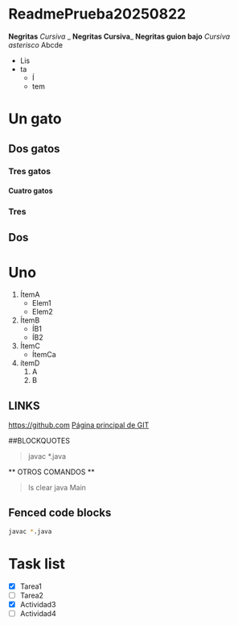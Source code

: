 # ReadmePrueba20250822
**Negritas**
_Cursiva_ _
**Negritas Cursiva**_
__Negritas guion bajo__
*Cursiva asterisco*
Abcde

* Lis
* ta
  * Í
  * tem

# Un gato
## Dos gatos
### Tres gatos
#### Cuatro gatos
### Tres
## Dos
# Uno

1. ÍtemA
   * Elem1
   * Elem2
2. ÍtemB
   * ÍB1
   * ÍB2
3. ÍtemC
   * ÍtemCa
4. ítemD
   1. A
   2. B

## LINKS
https://github.com
[Página principal de GIT](https://github.com)

##BLOCKQUOTES
> javac *.java

** OTROS COMANDOS **
> ls
> clear
> java Main

## Fenced code blocks
```bash
javac *.java
```

# Task list
- [X] Tarea1
- [ ] Tarea2
- [X] Actividad3
- [ ] Actividad4
